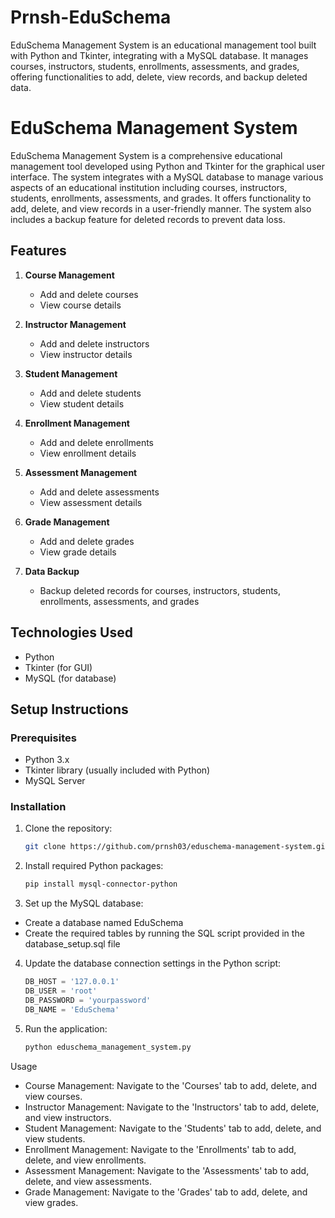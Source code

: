 # Prnsh-EduSchema
EduSchema Management System is an educational management tool built with Python and Tkinter, integrating with a MySQL database. It manages courses, instructors, students, enrollments, assessments, and grades, offering functionalities to add, delete, view records, and backup deleted data.

# EduSchema Management System

EduSchema Management System is a comprehensive educational management tool developed using Python and Tkinter for the graphical user interface. The system integrates with a MySQL database to manage various aspects of an educational institution including courses, instructors, students, enrollments, assessments, and grades. It offers functionality to add, delete, and view records in a user-friendly manner. The system also includes a backup feature for deleted records to prevent data loss.

## Features

1. **Course Management**
   - Add and delete courses
   - View course details

2. **Instructor Management**
   - Add and delete instructors
   - View instructor details

3. **Student Management**
   - Add and delete students
   - View student details

4. **Enrollment Management**
   - Add and delete enrollments
   - View enrollment details

5. **Assessment Management**
   - Add and delete assessments
   - View assessment details

6. **Grade Management**
   - Add and delete grades
   - View grade details

7. **Data Backup**
   - Backup deleted records for courses, instructors, students, enrollments, assessments, and grades

## Technologies Used

- Python
- Tkinter (for GUI)
- MySQL (for database)

## Setup Instructions

### Prerequisites

- Python 3.x
- Tkinter library (usually included with Python)
- MySQL Server

### Installation

1. Clone the repository:
   ```sh
   git clone https://github.com/prnsh03/eduschema-management-system.git

2. Install required Python packages:
   ```sh
   pip install mysql-connector-python

3. Set up the MySQL database:
* Create a database named EduSchema
* Create the required tables by running the SQL script provided in the database_setup.sql file

4. Update the database connection settings in the Python script:
   ```python
   DB_HOST = '127.0.0.1'
   DB_USER = 'root'
   DB_PASSWORD = 'yourpassword'
   DB_NAME = 'EduSchema'

5. Run the application:
   ``` sh
   python eduschema_management_system.py

Usage
* Course Management: Navigate to the 'Courses' tab to add, delete, and view courses.
* Instructor Management: Navigate to the 'Instructors' tab to add, delete, and view instructors.
* Student Management: Navigate to the 'Students' tab to add, delete, and view students.
* Enrollment Management: Navigate to the 'Enrollments' tab to add, delete, and view enrollments.
* Assessment Management: Navigate to the 'Assessments' tab to add, delete, and view assessments.
* Grade Management: Navigate to the 'Grades' tab to add, delete, and view grades.

